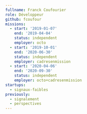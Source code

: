 ```yaml
---
fullname: Franck Coufourier
role: Développeur
github: fcoufour
missions:
  - start: '2019-01-07'
    end: '2019-04-04'
    status: independent
    employer: octo
  - start: '2019-10-01'
    end: '2020-06-30'
    status: independent
    employer: cadresenmission
  - start: '2020-04-06'
    end: '2020-09-30'
    status: independent
    employer: octo+cadresenmission
startups:
  - signaux-faibles
previously:
  - signalement
  - perspectives
---
```

